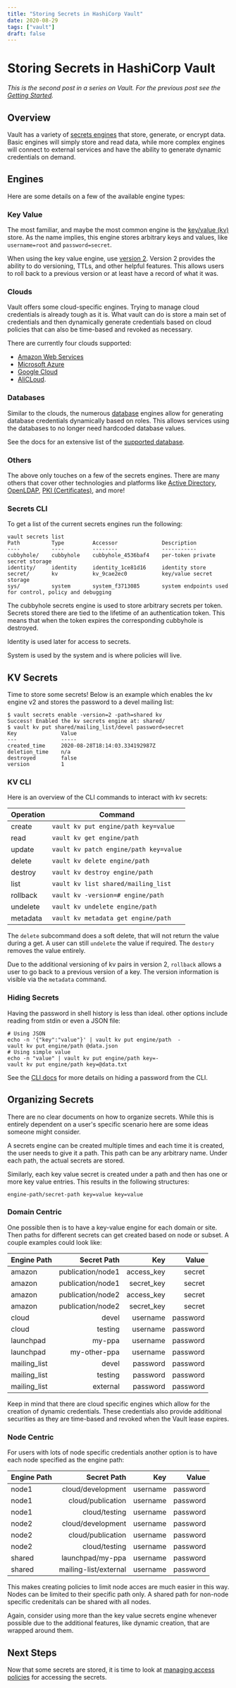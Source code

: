 ```yaml
---
title: "Storing Secrets in HashiCorp Vault"
date: 2020-08-29
tags: ["vault"]
draft: false
---
```


# Storing Secrets in HashiCorp Vault

*This is the second post in a series on Vault. For the previous post see the
[Getting Started](/post/vault-getting-started).*

## Overview

Vault has a variety of [secrets engines](https://www.vaultproject.io/docs/secrets)
that store, generate, or encrypt data. Basic engines will simply store and read
data, while more complex engines will connect to external services and have the
ability to generate dynamic credentials on demand.

## Engines

Here are some details on a few of the available engine types:

### Key Value

The most familiar, and maybe the most common engine is the
[key/value (kv)](https://www.vaultproject.io/docs/secrets/kv) store. As the
name implies, this engine stores arbitrary keys and values, like `username=root`
and `password=secret`.

When using the key value engine, use
[version 2](https://www.vaultproject.io/docs/secrets/kv/kv-v2). Version 2
provides the ability to do versioning, TTLs, and other helpful features. This
allows users to roll back to a previous version or at least have a record of what
it was.

### Clouds

Vault offers some cloud-specific engines. Trying to manage cloud credentials is
already tough as it is. What vault can do is store a main set of credentials and
then dynamically generate credentials based on cloud policies that can also be
time-based and revoked as necessary.

There are currently four clouds supported:

* [Amazon Web Services](https://www.vaultproject.io/docs/secrets/aws)
* [Microsoft Azure](https://www.vaultproject.io/docs/secrets/azure)
* [Google Cloud](https://www.vaultproject.io/docs/secrets/gcp)
* [AliCLoud](https://www.vaultproject.io/docs/secrets/alicloud).

### Databases

Similar to the clouds, the numerous
[database](https://www.vaultproject.io/docs/secrets/databases) engines allow
for generating database credentials dynamically based on roles. This allows
services using the databases to no longer need hardcoded database values.

See the docs for an extensive list of the
[supported database](https://www.vaultproject.io/docs/secrets/databases#database-capabilities).

### Others

The above only touches on a few of the secrets engines. There are many others
that cover other technologies and platforms like
[Active Directory](https://www.vaultproject.io/docs/secrets/ad),
[OpenLDAP](https://www.vaultproject.io/docs/secrets/openldap),
[PKI (Certificates)](https://www.vaultproject.io/docs/secrets/pki),
and more!

### Secrets CLI

To get a list of the current secrets engines run the following:

```shell
vault secrets list
Path          Type         Accessor              Description
----          ----         --------              -----------
cubbyhole/    cubbyhole    cubbyhole_4536baf4    per-token private secret storage
identity/     identity     identity_1ce81d16     identity store
secret/       kv           kv_9cae2ec0           key/value secret storage
sys/          system       system_f3713085       system endpoints used for control, policy and debugging
```

The cubbyhole secrets engine is used to store arbitrary secrets per token.
Secrets stored there are tied to the lifetime of an authentication token. This
means that when the token expires the corresponding cubbyhole is destroyed.

Identity is used later for access to secrets.

System is used by the system and is where policies will live.

## KV Secrets

Time to store some secrets! Below is an example which enables the kv engine v2
and stores the password to a devel mailing list:

```shell
$ vault secrets enable -version=2 -path=shared kv
Success! Enabled the kv secrets engine at: shared/
$ vault kv put shared/mailing_list/devel password=secret
Key              Value
---              -----
created_time     2020-08-28T18:14:03.334192987Z
deletion_time    n/a
destroyed        false
version          1
```

### KV CLI

Here is an overview of the CLI commands to interact with kv secrets:

| Operation | Command |
|-----------|---------|
|    create | `vault kv put engine/path key=value` |
|      read | `vault kv get engine/path` |
|    update | `vault kv patch engine/path key=value` |
|    delete | `vault kv delete engine/path` |
|   destroy | `vault kv destroy engine/path` |
|      list | `vault kv list shared/mailing_list` |
|  rollback | `vault kv -version=# engine/path` |
|  undelete | `vault kv undelete engine/path` |
|  metadata | `vault kv metadata get engine/path` |

The `delete` subcommand does a soft delete, that will not return the value
during a get. A user can still `undelete` the value if required. The `destory`
removes the value entirely.

Due to the additional versioning of kv pairs in version 2, `rollback` allows a
user to go back to a previous version of a key. The version information is
visible via the `metadata` command.

### Hiding Secrets

Having the password in shell history is less than ideal. other options include
reading from stdin or even a JSON file:

```shell
# Using JSON
echo -n '{"key":"value"}' | vault kv put engine/path  -
vault kv put engine/path @data.json
# Using simple value
echo -n "value" | vault kv put engine/path key=-
vault kv put engine/path key=@data.txt
```

See the [CLI docs](https://www.vaultproject.io/docs/commands#writing-data) for
more details on hiding a password from the CLI.

## Organizing Secrets

There are no clear documents on how to organize secrets. While this is entirely
dependent on a user's specific scenario here are some ideas someone might
consider.

A secrets engine can be created multiple times and each time it is created, the
user needs to give it a path. This path can be any arbitrary name. Under each
path, the actual secrets are stored.

Similarly, each key value secret is created under a path and then has one or
more key value entries. This results in the following structures:

`engine-path/secret-path key=value key=value`

### Domain Centric

One possible then is to have a key-value engine for each domain or site.
Then paths for different secrets can get created based on node or subset.
A couple examples could look like:

|  Engine Path |       Secret Path |        Key |    Value |
|--------------|------------------:|-----------:|---------:|
|       amazon | publication/node1 | access_key |   secret |
|       amazon | publication/node1 | secret_key |   secret |
|       amazon | publication/node2 | access_key |   secret |
|       amazon | publication/node2 | secret_key |   secret |
|        cloud |             devel |   username | password |
|        cloud |           testing |   username | password |
|    launchpad |            my-ppa |   username | password |
|    launchpad |      my-other-ppa |   username | password |
| mailing_list |             devel |   password | password |
| mailing_list |           testing |   password | password |
| mailing_list |          external |   password | password |

Keep in mind that there are cloud specific engines which allow for the creation
of dynamic credentials. These credentials also provide additional securities as
they are time-based and revoked when the Vault lease expires.

### Node Centric

For users with lots of node specific credentials another option is to have each
node specified as the engine path:

|  Engine Path |           Secret Path |      Key |    Value |
|--------------|----------------------:|---------:|---------:|
|        node1 |     cloud/development | username | password |
|        node1 |     cloud/publication | username | password |
|        node1 |         cloud/testing | username | password |
|        node2 |     cloud/development | username | password |
|        node2 |     cloud/publication | username | password |
|        node2 |         cloud/testing | username | password |
|       shared |      launchpad/my-ppa | username | password |
|       shared | mailing-list/external | username | password |

This makes creating policies to limit node acces are much easier in this way.
Nodes can be limited to their specific path only. A shared path for non-node
specific credenitals can be shared with all nodes.

Again, consider using more than the key value secrets engine whenever possible
due to the additional features, like dynamic creation, that are wrapped around
them.

## Next Steps

Now that some secrets are stored, it is time to look at
[managing access policies](/post/vault-manage-policies) for accessing the secrets.
